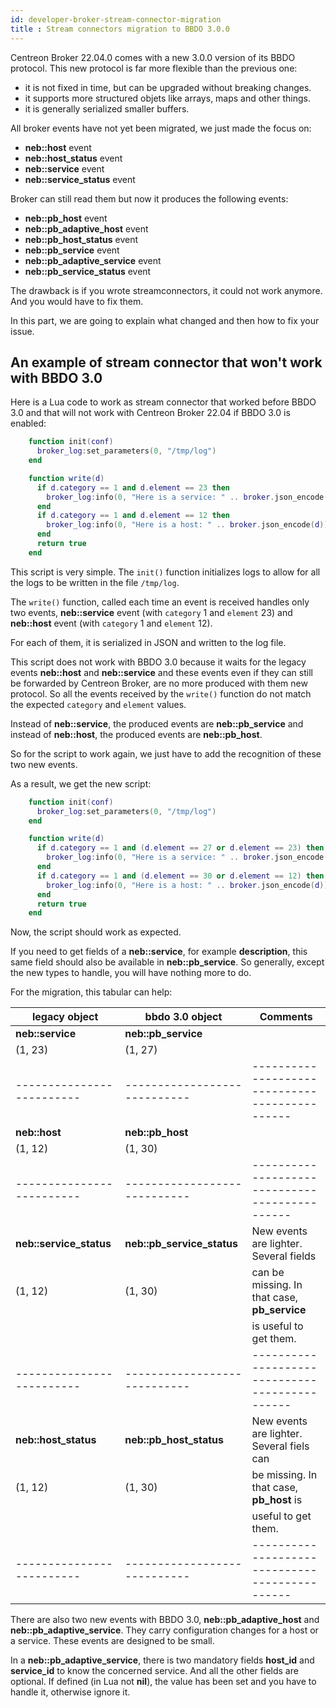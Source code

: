 ```yaml
---
id: developer-broker-stream-connector-migration
title : Stream connectors migration to BBDO 3.0.0
---
```


Centreon Broker 22.04.0 comes with a new 3.0.0 version of its BBDO protocol.
This new protocol is far more flexible than the previous one:
* it is not fixed in time, but can be upgraded without breaking changes.
* it supports more structured objets like arrays, maps and other things.
* it is generally serialized smaller buffers.

All broker events have not yet been migrated, we just made the focus on:
* **neb::host** event
* **neb::host\_status** event
* **neb::service** event
* **neb::service\_status** event

Broker can still read them but now it produces the following events:
* **neb::pb\_host** event
* **neb::pb\_adaptive\_host** event
* **neb::pb\_host\_status** event
* **neb::pb\_service** event
* **neb::pb\_adaptive\_service** event
* **neb::pb\_service\_status** event

The drawback is if you wrote streamconnectors, it could not work anymore. And
you would have to fix them.

In this part, we are going to explain what changed and then how to fix your
issue.

## An example of stream connector that won't work with BBDO 3.0

Here is a Lua code to work as stream connector that worked before BBDO 3.0 and
that will not work with Centreon Broker 22.04 if BBDO 3.0 is enabled:

```LUA
    function init(conf)
      broker_log:set_parameters(0, "/tmp/log")
    end

    function write(d)
      if d.category == 1 and d.element == 23 then
        broker_log:info(0, "Here is a service: " .. broker.json_encode(d))
      end
      if d.category == 1 and d.element == 12 then
        broker_log:info(0, "Here is a host: " .. broker.json_encode(d))
      end
      return true
    end
```

This script is very simple. The ``init()`` function initializes logs to allow
for all the logs to be written in the file ``/tmp/log``.

The ``write()`` function, called each time an event is received handles only two
events, **neb::service** event (with ``category`` 1 and ``element`` 23) and
**neb::host** event (with ``category`` 1 and ``element`` 12).

For each of them, it is serialized in JSON and written to the log file.

This script does not work with BBDO 3.0 because it waits for the legacy events
**neb::host** and **neb::service** and these events even if they can still be
forwarded by Centreon Broker, are no more produced with them new protocol. So
all the events received by the ``write()`` function do not match the expected
``category`` and ``element`` values.

Instead of **neb::service**, the produced events are **neb::pb_service** and
instead of **neb::host**, the produced events are **neb::pb_host**.

So for the script to work again, we just have to add the recognition of these
two new events.

As a result, we get the new script:

```LUA
    function init(conf)
      broker_log:set_parameters(0, "/tmp/log")
    end

    function write(d)
      if d.category == 1 and (d.element == 27 or d.element == 23) then
        broker_log:info(0, "Here is a service: " .. broker.json_encode(d))
      end
      if d.category == 1 and (d.element == 30 or d.element == 12) then
        broker_log:info(0, "Here is a host: " .. broker.json_encode(d))
      end
      return true
    end
```

Now, the script should work as expected.

If you need to get fields of a **neb::service**, for example **description**,
this same field should also be available in **neb::pb_service**. So generally,
except the new types to handle, you will have nothing more to do.

For the migration, this tabular can help:

| **legacy object**       | **bbdo 3.0 object**        |     **Comments**                             |
|-------------------------|----------------------------|----------------------------------------------|
| **neb::service**        | **neb::pb_service**        |                                              |
|   (1, 23)               |     (1, 27)                |                                              |
|-------------------------|----------------------------|----------------------------------------------|
| **neb::host**           | **neb::pb_host**           |                                              |
|   (1, 12)               |     (1, 30)                |                                              |
|-------------------------|----------------------------|----------------------------------------------|
| **neb::service_status** | **neb::pb_service_status** | New events are lighter. Several fields       |
|   (1, 12)               |     (1, 30)                | can be missing. In that case, **pb_service** |
|                         |                            | is useful to get them.                       |
|-------------------------|----------------------------|----------------------------------------------|
| **neb::host_status**    | **neb::pb_host_status**    | New events are lighter. Several fiels can    |
|   (1, 12)               |     (1, 30)                | be missing. In that case, **pb_host** is     |
|                         |                            | useful to get them.                          |
|-------------------------|----------------------------|----------------------------------------------|

There are also two new events with BBDO 3.0, **neb::pb_adaptive_host** and
**neb::pb_adaptive_service**. They carry configuration changes for a host or a
service. These events are designed to be small.

In a **neb::pb_adaptive_service**, there is two mandatory fields **host\_id**
and **service\_id** to know the concerned service. And all the other fields are
optional. If defined (in Lua not **nil**), the value has been set and you have
to handle it, otherwise ignore it.
